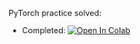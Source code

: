 PyTorch practice solved:
* Completed: [![Open In Colab](https://colab.research.google.com/assets/colab-badge.svg)](https://colab.research.google.com/github/girafe-ai/ml-course/blob/24s_harbour/day10_dl_regularization/pytorch_and_dataloaders_s.ipynb)